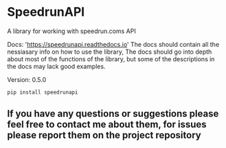 SpeedrunAPI
===
A library for working with speedrun.coms API

Docs: 'https://speedrunapi.readthedocs.io'
The docs should contain all the nessiasary info on how to use the library, The docs should go into depth about most of the functions of the library, but some of the descriptions in the docs may lack good examples.

Version: 0.5.0
```python
pip install speedrunapi
```

## If you have any questions or suggestions please feel free to contact me about them, for issues please report them on the project repository